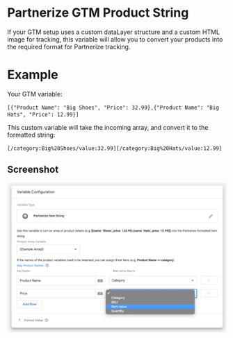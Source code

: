 # Partnerize GTM Product String
If your GTM setup uses a custom dataLayer structure and a custom HTML image for tracking, this variable will allow you to convert your products into the required format for Partnerize tracking.
# Example
Your GTM variable:
```
[{"Product Name": "Big Shoes", "Price": 32.99},{"Product Name": "Big Hats", "Price": 12.99}]
```

This custom variable will take the incoming array, and convert it to the formatted string:
```
[/category:Big%20Shoes/value:32.99][/category:Big%20Hats/value:12.99]
```
## Screenshot
![](https://github.com/webmasterjunkie/partnerize-gtm-product-string/blob/master/assets/screenshot.png)

